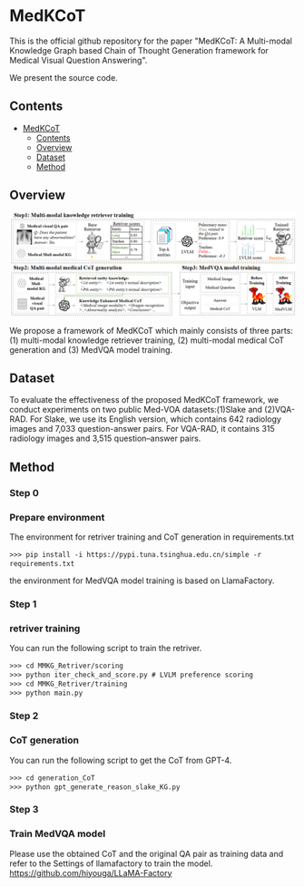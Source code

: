 # MedKCoT

This is the official github repository for the paper "MedKCoT: A Multi-modal Knowledge Graph based Chain of Thought Generation framework for Medical Visual Question Answering".

We present the source code.

## Contents

- [MedKCoT](#MedKCoT)
  - [Contents](#Contents)
  - [Overview](#Overview)
  - [Dataset](#Dataset)
  - [Method](#Method)

## Overview
![MedKCoT](https://github.com/EnjoyFailure/MedKCoT/blob/main/framework.jpg)

We propose a framework of MedKCoT which mainly consists of three parts: (1) multi-modal knowledge retriever training, (2) multi-modal medical CoT generation and (3) MedVQA model training.

## Dataset
To evaluate the effectiveness of the proposed MedKCoT framework, we conduct experiments on two public Med-VOA datasets:(1)Slake and (2)VQA-RAD.
For Slake, we use its English version, which contains 642 radiology images and 7,033 question-answer pairs. For VQA-RAD, it contains 315 radiology images and 3,515 question–answer pairs.

## Method

### Step 0 
### Prepare environment
The environment for retriver training and CoT generation in requirements.txt
```
>>> pip install -i https://pypi.tuna.tsinghua.edu.cn/simple -r requirements.txt
```
the environment for MedVQA model training is based on LlamaFactory.

### Step 1
### retriver training
You can run the following script to train the retriver.
```
>>> cd MMKG_Retriver/scoring
>>> python iter_check_and_score.py # LVLM preference scoring
>>> cd MMKG_Retriver/training
>>> python main.py
```

### Step 2 
### CoT generation
You can run the following script to get the CoT from GPT-4.
```
>>> cd generation_CoT
>>> python gpt_generate_reason_slake_KG.py
```

### Step 3
### Train MedVQA model
Please use the obtained CoT and the original QA pair as training data and refer to the Settings of llamafactory to train the model.
https://github.com/hiyouga/LLaMA-Factory


